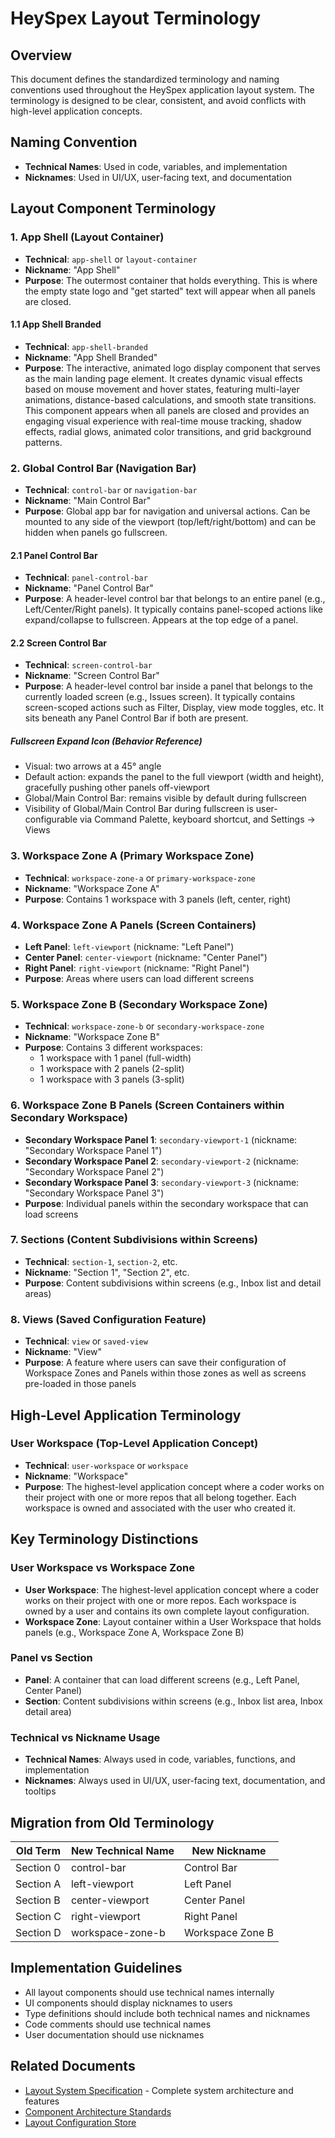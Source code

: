 # HeySpex Layout Terminology

## Overview

This document defines the standardized terminology and naming conventions used throughout the HeySpex application layout system. The terminology is designed to be clear, consistent, and avoid conflicts with high-level application concepts.

## Naming Convention

- **Technical Names**: Used in code, variables, and implementation
- **Nicknames**: Used in UI/UX, user-facing text, and documentation

## Layout Component Terminology

### 1. App Shell (Layout Container)

- **Technical**: `app-shell` or `layout-container`
- **Nickname**: "App Shell"
- **Purpose**: The outermost container that holds everything. This is where the empty state logo and "get started" text will appear when all panels are closed.

#### 1.1 App Shell Branded

- **Technical**: `app-shell-branded`
- **Nickname**: "App Shell Branded"
- **Purpose**: The interactive, animated logo display component that serves as the main landing page element. It creates dynamic visual effects based on mouse movement and hover states, featuring multi-layer animations, distance-based calculations, and smooth state transitions. This component appears when all panels are closed and provides an engaging visual experience with real-time mouse tracking, shadow effects, radial glows, animated color transitions, and grid background patterns.

### 2. Global Control Bar (Navigation Bar)

- **Technical**: `control-bar` or `navigation-bar`
- **Nickname**: "Main Control Bar"
- **Purpose**: Global app bar for navigation and universal actions. Can be mounted to any side of the viewport (top/left/right/bottom) and can be hidden when panels go fullscreen.

#### 2.1 Panel Control Bar

- **Technical**: `panel-control-bar`
- **Nickname**: "Panel Control Bar"
- **Purpose**: A header-level control bar that belongs to an entire panel (e.g., Left/Center/Right panels). It typically contains panel-scoped actions like expand/collapse to fullscreen. Appears at the top edge of a panel.

#### 2.2 Screen Control Bar

- **Technical**: `screen-control-bar`
- **Nickname**: "Screen Control Bar"
- **Purpose**: A header-level control bar inside a panel that belongs to the currently loaded screen (e.g., Issues screen). It typically contains screen-scoped actions such as Filter, Display, view mode toggles, etc. It sits beneath any Panel Control Bar if both are present.

##### Fullscreen Expand Icon (Behavior Reference)

- Visual: two arrows at a 45° angle
- Default action: expands the panel to the full viewport (width and height), gracefully pushing other panels off-viewport
- Global/Main Control Bar: remains visible by default during fullscreen
- Visibility of Global/Main Control Bar during fullscreen is user-configurable via Command Palette, keyboard shortcut, and Settings → Views

### 3. Workspace Zone A (Primary Workspace Zone)

- **Technical**: `workspace-zone-a` or `primary-workspace-zone`
- **Nickname**: "Workspace Zone A"
- **Purpose**: Contains 1 workspace with 3 panels (left, center, right)

### 4. Workspace Zone A Panels (Screen Containers)

- **Left Panel**: `left-viewport` (nickname: "Left Panel")
- **Center Panel**: `center-viewport` (nickname: "Center Panel")
- **Right Panel**: `right-viewport` (nickname: "Right Panel")
- **Purpose**: Areas where users can load different screens

### 5. Workspace Zone B (Secondary Workspace Zone)

- **Technical**: `workspace-zone-b` or `secondary-workspace-zone`
- **Nickname**: "Workspace Zone B"
- **Purpose**: Contains 3 different workspaces:
   - 1 workspace with 1 panel (full-width)
   - 1 workspace with 2 panels (2-split)
   - 1 workspace with 3 panels (3-split)

### 6. Workspace Zone B Panels (Screen Containers within Secondary Workspace)

- **Secondary Workspace Panel 1**: `secondary-viewport-1` (nickname: "Secondary Workspace Panel 1")
- **Secondary Workspace Panel 2**: `secondary-viewport-2` (nickname: "Secondary Workspace Panel 2")
- **Secondary Workspace Panel 3**: `secondary-viewport-3` (nickname: "Secondary Workspace Panel 3")
- **Purpose**: Individual panels within the secondary workspace that can load screens

### 7. Sections (Content Subdivisions within Screens)

- **Technical**: `section-1`, `section-2`, etc.
- **Nickname**: "Section 1", "Section 2", etc.
- **Purpose**: Content subdivisions within screens (e.g., Inbox list and detail areas)

### 8. Views (Saved Configuration Feature)

- **Technical**: `view` or `saved-view`
- **Nickname**: "View"
- **Purpose**: A feature where users can save their configuration of Workspace Zones and Panels within those zones as well as screens pre-loaded in those panels

## High-Level Application Terminology

### User Workspace (Top-Level Application Concept)

- **Technical**: `user-workspace` or `workspace`
- **Nickname**: "Workspace"
- **Purpose**: The highest-level application concept where a coder works on their project with one or more repos that all belong together. Each workspace is owned and associated with the user who created it.

## Key Terminology Distinctions

### User Workspace vs Workspace Zone

- **User Workspace**: The highest-level application concept where a coder works on their project with one or more repos. Each workspace is owned by a user and contains its own complete layout configuration.
- **Workspace Zone**: Layout container within a User Workspace that holds panels (e.g., Workspace Zone A, Workspace Zone B)

### Panel vs Section

- **Panel**: A container that can load different screens (e.g., Left Panel, Center Panel)
- **Section**: Content subdivisions within screens (e.g., Inbox list area, Inbox detail area)

### Technical vs Nickname Usage

- **Technical Names**: Always used in code, variables, functions, and implementation
- **Nicknames**: Always used in UI/UX, user-facing text, documentation, and tooltips

## Migration from Old Terminology

| Old Term  | New Technical Name | New Nickname     |
| --------- | ------------------ | ---------------- |
| Section 0 | control-bar        | Control Bar      |
| Section A | left-viewport      | Left Panel       |
| Section B | center-viewport    | Center Panel     |
| Section C | right-viewport     | Right Panel      |
| Section D | workspace-zone-b   | Workspace Zone B |

## Implementation Guidelines

- All layout components should use technical names internally
- UI components should display nicknames to users
- Type definitions should include both technical names and nicknames
- Code comments should use technical names
- User documentation should use nicknames

## Related Documents

- [Layout System Specification](./layout-system.md) - Complete system architecture and features
- [Component Architecture Standards](../components/standards/component-architecture.md)
- [Layout Configuration Store](../store/layout-config-store.ts)
